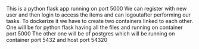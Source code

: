 This is a python flask app running on port 5000
We can register with new user and then login to access the items and can logoutafter performing our tasks.
To dockerize it we have to create two containers linked to each other.
One will be for python flask having all the files and running on container port 5000
The other one will be of postgres which will be running on container port 5432 and host port 54320
